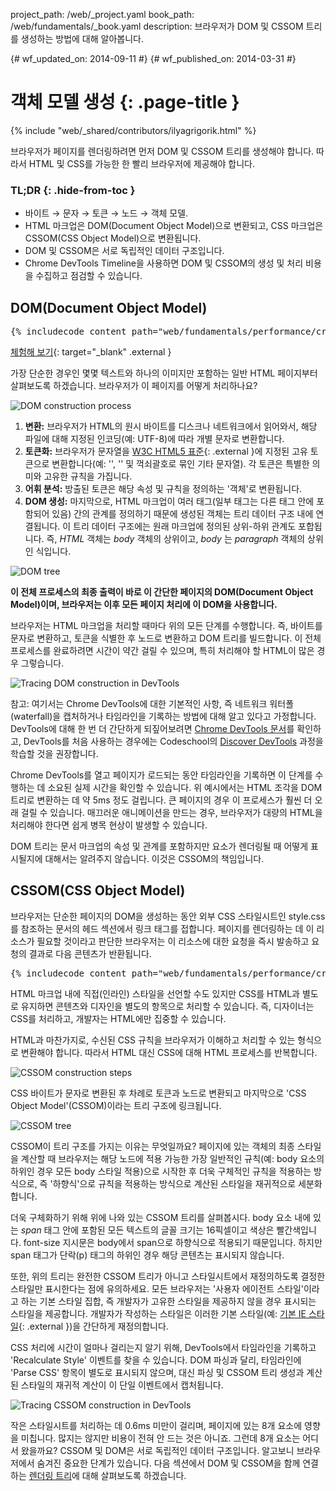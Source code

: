 project_path: /web/_project.yaml
book_path: /web/fundamentals/_book.yaml
description: 브라우저가 DOM 및 CSSOM 트리를 생성하는 방법에 대해 알아봅니다.

{# wf_updated_on: 2014-09-11 #}
{# wf_published_on: 2014-03-31 #}

# 객체 모델 생성 {: .page-title }

{% include "web/_shared/contributors/ilyagrigorik.html" %}

브라우저가 페이지를 렌더링하려면 먼저 DOM 및 CSSOM 트리를 생성해야 합니다. 따라서 HTML 및 CSS를 가능한 한 빨리 브라우저에 제공해야 합니다.

### TL;DR {: .hide-from-toc }

- 바이트 → 문자 → 토큰 → 노드 → 객체 모델.
- HTML 마크업은 DOM(Document Object Model)으로 변환되고, CSS 마크업은 CSSOM(CSS Object Model)으로 변환됩니다.
- DOM 및 CSSOM은 서로 독립적인 데이터 구조입니다.
- Chrome DevTools Timeline을 사용하면 DOM 및 CSSOM의 생성 및 처리 비용을 수집하고 점검할 수 있습니다.

## DOM(Document Object Model)

<pre class="prettyprint">
{% includecode content_path="web/fundamentals/performance/critical-rendering-path/_code/basic_dom.html" region_tag="full" adjust_indentation="auto" %}
</pre>

[체험해 보기](https://googlesamples.github.io/web-fundamentals/fundamentals/performance/critical-rendering-path/basic_dom.html){: target="_blank" .external }

가장 단순한 경우인 몇몇 텍스트와 하나의 이미지만 포함하는 일반 HTML 페이지부터 살펴보도록 하겠습니다. 브라우저가 이 페이지를 어떻게 처리하나요?

<img src="images/full-process.png" alt="DOM construction process">

1. **변환:** 브라우저가 HTML의 원시 바이트를 디스크나 네트워크에서 읽어와서, 해당 파일에 대해 지정된 인코딩(예: UTF-8)에 따라 개별 문자로 변환합니다.
2. **토큰화:** 브라우저가 문자열을 [W3C HTML5 표준](http://www.w3.org/TR/html5/){: .external }에 지정된 고유 토큰으로 변환합니다(예: '<html>', '<body>' 및 꺽쇠괄호로 묶인 기타 문자열). 각 토큰은 특별한 의미와 고유한 규칙을 가집니다.
3. **어휘 분석:** 방출된 토큰은 해당 속성 및 규칙을 정의하는 '객체'로 변환됩니다.
4. **DOM 생성:** 마지막으로, HTML 마크업이 여러 태그(일부 태그는 다른 태그 안에 포함되어 있음) 간의 관계를 정의하기 때문에 생성된 객체는 트리 데이터 구조 내에 연결됩니다. 이 트리 데이터 구조에는 원래 마크업에 정의된 상위-하위 관계도 포합됩니다. 즉, *HTML* 객체는 *body* 객체의 상위이고, *body* 는 *paragraph* 객체의 상위인 식입니다.

<img src="images/dom-tree.png" alt="DOM tree">

**이 전체 프로세스의 최종 출력이 바로 이 간단한 페이지의 DOM(Document Object Model)이며, 브라우저는 이후 모든 페이지 처리에 이 DOM을 사용합니다.**

브라우저는 HTML 마크업을 처리할 때마다 위의 모든 단계를 수행합니다. 즉, 바이트를 문자로 변환하고, 토큰을 식별한 후 노드로 변환하고 DOM 트리를 빌드합니다. 이 전체 프로세스를 완료하려면 시간이 약간 걸릴 수 있으며, 특히 처리해야 할 HTML이 많은 경우 그렇습니다.

<img src="images/dom-timeline.png" alt="Tracing DOM construction in DevTools">

참고: 여기서는 Chrome DevTools에 대한 기본적인 사항, 즉 네트워크 워터폴(waterfall)을 캡처하거나 타임라인을 기록하는 방법에 대해 알고 있다고 가정합니다. DevTools에 대해 한 번 더 간단하게 되짚어보려면 <a href="/web/tools/chrome-devtools/">Chrome DevTools 문서</a>를 확인하고, DevTools를 처음 사용하는 경우에는 Codeschool의 <a href="http://discover-devtools.codeschool.com/">Discover DevTools</a> 과정을 학습할 것을 권장합니다.

Chrome DevTools를 열고 페이지가 로드되는 동안 타임라인을 기록하면 이 단계를 수행하는 데 소요된 실제 시간을 확인할 수 있습니다. 위 예시에서는 HTML 조각을 DOM 트리로 변환하는 데 약 5ms 정도 걸립니다. 큰 페이지의 경우 이 프로세스가 훨씬 더 오래 걸릴 수 있습니다. 매끄러운 애니메이션을 만드는 경우, 브라우저가 대량의 HTML을 처리해야 한다면 쉽게 병목 현상이 발생할 수 있습니다.

DOM 트리는 문서 마크업의 속성 및 관계를 포함하지만 요소가 렌더링될 때 어떻게 표시될지에 대해서는 알려주지 않습니다. 이것은 CSSOM의 책임입니다.

## CSSOM(CSS Object Model)

브라우저는 단순한 페이지의 DOM을 생성하는 동안 외부 CSS 스타일시트인 style.css를 참조하는 문서의 헤드 섹션에서 링크 태그를 접합니다. 페이지를 렌더링하는 데 이 리소스가 필요할 것이라고 판단한 브라우저는 이 리소스에 대한 요청을 즉시 발송하고 요청의 결과로 다음 콘텐츠가 반환됩니다.

<pre class="prettyprint">
{% includecode content_path="web/fundamentals/performance/critical-rendering-path/_code/style.css" region_tag="full" adjust_indentation="auto" %}
</pre>

HTML 마크업 내에 직접(인라인) 스타일을 선언할 수도 있지만 CSS를 HTML과 별도로 유지하면 콘텐츠와 디자인을 별도의 항목으로 처리할 수 있습니다. 즉, 디자이너는 CSS를 처리하고, 개발자는 HTML에만 집중할 수 있습니다.

HTML과 마찬가지로, 수신된 CSS 규칙을 브라우저가 이해하고 처리할 수 있는 형식으로 변환해야 합니다. 따라서 HTML 대신 CSS에 대해 HTML 프로세스를 반복합니다.

<img src="images/cssom-construction.png" alt="CSSOM construction steps">

CSS 바이트가 문자로 변환된 후 차례로 토큰과 노드로 변환되고 마지막으로 'CSS Object Model'(CSSOM)이라는 트리 구조에 링크됩니다.

<img src="images/cssom-tree.png" alt="CSSOM tree">

CSSOM이 트리 구조를 가지는 이유는 무엇일까요? 페이지에 있는 객체의 최종 스타일을 계산할 때 브라우저는 해당 노드에 적용 가능한 가장 일반적인 규칙(예: body 요소의 하위인 경우 모든 body 스타일 적용)으로 시작한 후 더욱 구체적인 규칙을 적용하는 방식으로, 즉 '하향식'으로 규칙을 적용하는 방식으로 계산된 스타일을 재귀적으로 세분화합니다.

더욱 구체화하기 위해 위에 나와 있는 CSSOM 트리를 살펴봅시다. body 요소 내에 있는 *span* 태그 안에 포함된 모든 텍스트의 글꼴 크기는 16픽셀이고 색상은 빨간색입니다. font-size 지시문은 body에서 span으로 하향식으로 적용되기 때문입니다. 하지만 span 태그가 단락(p) 태그의 하위인 경우 해당 콘텐츠는 표시되지 않습니다.

또한, 위의 트리는 완전한 CSSOM 트리가 아니고 스타일시트에서 재정의하도록 결정한 스타일만 표시한다는 점에 유의하세요. 모든 브라우저는 '사용자 에이전트 스타일'이라고 하는 기본 스타일 집합, 즉 개발자가 고유한 스타일을 제공하지 않을 경우 표시되는 스타일을 제공합니다. 개발자가 작성하는 스타일은 이러한 기본 스타일(예: [기본 IE 스타일](http://www.iecss.com/){: .external })을 간단하게 재정의합니다.

CSS 처리에 시간이 얼마나 걸리는지 알기 위해, DevTools에서 타임라인을 기록하고 'Recalculate Style' 이벤트를 찾을 수 있습니다. DOM 파싱과 달리, 타임라인에 'Parse CSS' 항목이 별도로 표시되지 않으며, 대신 파싱 및 CSSOM 트리 생성과 계산된 스타일의 재귀적 계산이 이 단일 이벤트에서 캡처됩니다.

<img src="images/cssom-timeline.png" alt="Tracing CSSOM construction in DevTools">

작은 스타일시트를 처리하는 데 0.6ms 미만이 걸리며, 페이지에 있는 8개 요소에 영향을 미칩니다. 많지는 않지만 비용이 전혀 안 드는 것은 아니죠. 그런데 8개 요소는 어디서 왔을까요? CSSOM 및 DOM은 서로 독립적인 데이터 구조입니다. 알고보니 브라우저에서 숨겨진 중요한 단계가 있습니다. 다음 섹션에서 DOM 및 CSSOM을 함께 연결하는 [렌더링 트리](/web/fundamentals/performance/critical-rendering-path/render-tree-construction)에 대해 살펴보도록 하겠습니다.
